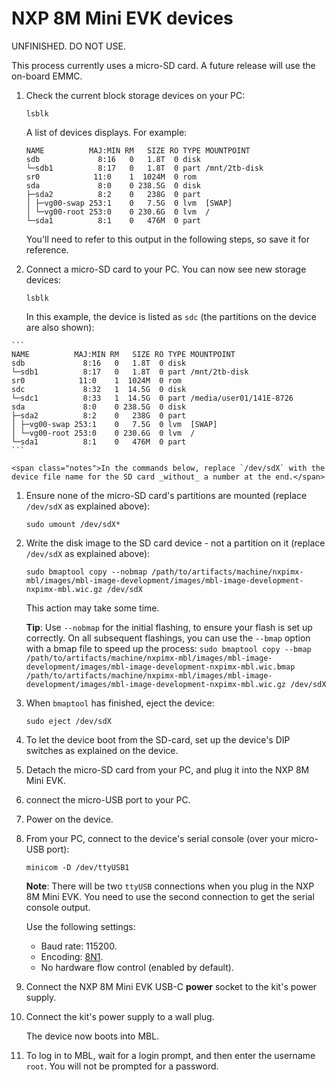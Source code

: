 # NXP 8M Mini EVK devices

<span class="warnings">UNFINISHED. DO NOT USE.</span>

<span class="tips">This process currently uses a micro-SD card. A future release will use the on-board EMMC.</span>

1. Check the current block storage devices on your PC:

    ```
    lsblk
    ```

    A list of devices displays. For example:

    ```
    NAME          MAJ:MIN RM   SIZE RO TYPE MOUNTPOINT
    sdb             8:16   0   1.8T  0 disk
    └─sdb1          8:17   0   1.8T  0 part /mnt/2tb-disk
    sr0            11:0    1  1024M  0 rom  
    sda             8:0    0 238.5G  0 disk
    ├─sda2          8:2    0   238G  0 part
    │ ├─vg00-swap 253:1    0   7.5G  0 lvm  [SWAP]
    │ └─vg00-root 253:0    0 230.6G  0 lvm  /
    └─sda1          8:1    0   476M  0 part 
    ```

   You'll need to refer to this output in the following steps, so save it for reference.

1. Connect a micro-SD card to your PC. You can now see new storage devices:


    ```
    lsblk
    ```

    In this example, the device is listed as `sdc` (the partitions on the device are also shown):
<!--this doesn't match, because it's PICO-->

    ```
    NAME          MAJ:MIN RM   SIZE RO TYPE MOUNTPOINT
    sdb             8:16   0   1.8T  0 disk
    └─sdb1          8:17   0   1.8T  0 part /mnt/2tb-disk
    sr0            11:0    1  1024M  0 rom  
    sdc             8:32   1  14.5G  0 disk
    └─sdc1          8:33   1  14.5G  0 part /media/user01/141E-8726
    sda             8:0    0 238.5G  0 disk
    ├─sda2          8:2    0   238G  0 part
    │ ├─vg00-swap 253:1    0   7.5G  0 lvm  [SWAP]
    │ └─vg00-root 253:0    0 230.6G  0 lvm  /
    └─sda1          8:1    0   476M  0 part 
    ```

    <span class="notes">In the commands below, replace `/dev/sdX` with the device file name for the SD card _without_ a number at the end.</span>

1. Ensure none of the micro-SD card's partitions are mounted (replace `/dev/sdX` as explained above):

    ```
    sudo umount /dev/sdX*
    ```

1. Write the disk image to the SD card device - not a partition on it (replace `/dev/sdX` as explained above):

    ```
    sudo bmaptool copy --nobmap /path/to/artifacts/machine/nxpimx-mbl/images/mbl-image-development/images/mbl-image-development-nxpimx-mbl.wic.gz /dev/sdX
    ```

    This action may take some time.

    <span class="tips">**Tip**: Use `--nobmap` for the initial flashing, to ensure your flash is set up correctly. On all subsequent flashings, you can use the `--bmap` option with a bmap file to speed up the process: `sudo bmaptool copy --bmap /path/to/artifacts/machine/nxpimx-mbl/images/mbl-image-development/images/mbl-image-development-nxpimx-mbl.wic.bmap /path/to/artifacts/machine/nxpimx-mbl/images/mbl-image-development/images/mbl-image-development-nxpimx-mbl.wic.gz /dev/sdX`</span>

1. When `bmaptool` has finished, eject the device:

    ```
    sudo eject /dev/sdX
    ```

1. To let the device boot from the SD-card, set up the device's DIP switches as explained on the device.

1. Detach the micro-SD card from your PC, and plug it into the NXP 8M Mini EVK.

1. connect the micro-USB port to your PC.

1. Power on the device.

1. From your PC, connect to the device's serial console (over your micro-USB port):

    ```
    minicom -D /dev/ttyUSB1
    ```

    <span class="notes">**Note**: There will be two `ttyUSB` connections when you plug in the NXP 8M Mini EVK. You need to use the second connection to get the serial console output.</span>

    Use the following settings:

    * Baud rate: 115200.
    * Encoding: [8N1](https://en.wikipedia.org/wiki/8-N-1).
    * No hardware flow control (enabled by default).

1. Connect the NXP 8M Mini EVK USB-C **power** socket to the kit's power supply.

1. Connect the kit's power supply to a wall plug.

    The device now boots into MBL.

1. To log in to MBL, wait for a login prompt, and then enter the username `root`. You will not be prompted for a password.

